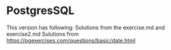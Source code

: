 # PostgresSQL

This version has following:
Solutions from the exercise.md and exercise2.md
Sulutions from https://pgexercises.com/questions/basic/date.html
